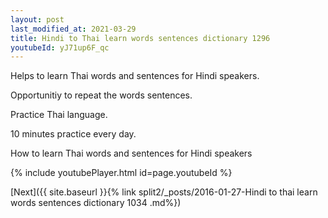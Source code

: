 ```yaml
---
layout: post
last_modified_at: 2021-03-29
title: Hindi to Thai learn words sentences dictionary 1296 
youtubeId: yJ71up6F_qc
---
```

 
 
Helps to learn Thai words and sentences for Hindi speakers.

Opportunitiy to repeat the words sentences. 

Practice Thai language. 
 
10 minutes practice every day. 
 
How to learn Thai words and sentences for Hindi speakers 
 
{% include youtubePlayer.html id=page.youtubeId %}
 
 
[Next]({{ site.baseurl }}{% link  split2/_posts/2016-01-27-Hindi to thai learn words sentences dictionary 1034 .md%})
 
